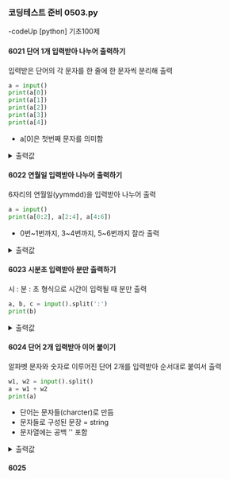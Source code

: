 ### 코딩테스트 준비 0503.py

-codeUp [python] 기초100제

#### 6021 단어 1개 입력받아 나누어 출력하기
입력받은 단어의 각 문자를 한 줄에 한 문자씩 분리해 출력
```py
a = input()
print(a[0])
print(a[1])
print(a[2])
print(a[3])
print(a[4])
```
* a[0]은 첫번째 문자를 의미함
<details><summary>출력값</summary>
  입력값 : Hello
  
  ```py
  H
  e
  l
  l
  o
  ```
  
  </details>
  
#### 6022 연월일 입력받아 나누어 출력하기
6자리의 연월일(yymmdd)을 입력받아 나누어 출력
```py
a = input()
print(a[0:2], a[2:4], a[4:6])
```
* 0번~1번까지, 3~4번까지, 5~6번까지 잘라 출력
<details><summary>출력값</summary>
  입력값 : 940816
  
  ```py
  94 08 16
  ```
  
  </details>

#### 6023 시분초 입력받아 분만 출력하기
시 : 분 : 초 형식으로 시간이 입력될 때 분만 출력
```py
a, b, c = input().split(':')
print(b)
```
<details><summary>출력값</summary>
  입력값 : 01:15:20

  ```py
  15
  ```

  </details>

#### 6024 단어 2개 입력받아 이어 붙이기
알파벳 문자와 숫자로 이루어진 단어 2개를 입력받아 순서대로 붙여서 출력
```py
w1, w2 = input().split()
a = w1 + w2
print(a)
```
* 단어는 문자들(charcter)로 만듬
* 문자들로 구성된 문장 = string
* 문자열에는 공백 '' 포함
<details><summary>출력값</summary>
  입력값 : hello world
  
  ```py
  helloworld
  ```
  
  </details>

#### 6025
